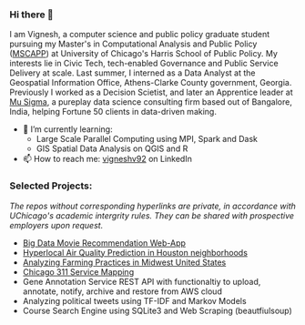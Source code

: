 ### Hi there 👋

I am Vignesh, a computer science and public policy graduate student pursuing my Master's in Computational Analysis and Public Policy ([MSCAPP](https://capp.uchicago.edu/)) at University of Chicago's Harris School of Public Policy. My interests lie in Civic Tech, tech-enabled Governance and Public Service Delivery at scale. Last summer, I interned as a Data Analyst at the Geospatial Information Office, Athens-Clarke County government, Georgia. Previously I worked as a Decision Scietist, and later an Apprentice leader at [Mu Sigma](https://www.mu-sigma.com/), a pureplay data science consulting firm based out of Bangalore, India, helping Fortune 50 clients in data-driven making.

- 🌱 I’m currently learning:
  - Large Scale Parallel Computing using MPI, Spark and Dask
  - GIS Spatial Data Analysis on QGIS and R
- 📫 How to reach me: [vigneshv92](https://www.linkedin.com/in/vigneshv92/) on LinkedIn

### Selected Projects:
*The repos without corresponding hyperlinks are private, in accordance with UChicago's academic intergrity rules. They can be shared with prospective employers upon request.*

- [Big Data Movie Recommendation Web-App](https://github.com/v4vigtory/Big-Data-Movie-Recommendation-App)
- [Hyperlocal Air Quality Prediction in Houston neighborhoods](https://github.com/v4vigtory/Hyperlocal-Air-Quality-Prediction-in-Houston-neighborhoods)
- [Analyzing Farming Practices in Midwest United States](https://github.com/v4vigtory/Analyzing-Farming-Practices-in-Midwest-United-States)
- [Chicago 311 Service Mapping](https://github.com/v4vigtory/Chicago-311-Service-Mapping)
- Gene Annotation Service REST API with functionaltiy to upload, annotate, notify, archive and restore from AWS cloud
- Analyzing political tweets using TF-IDF and Markov Models
- Course Search Engine using SQLite3 and Web Scraping (beautfiulsoup)

<!--
**v4vigtory/v4vigtory** is a ✨ _special_ ✨ repository because its `README.md` (this file) appears on your GitHub profile.

Here are some ideas to get you started:

- 🔭 I’m currently working on ...
- 🌱 I’m currently learning ...
- 👯 I’m looking to collaborate on ...
- 🤔 I’m looking for help with ...
- 💬 Ask me about ...
- 📫 How to reach me: ...
- 😄 Pronouns: ...
- ⚡ Fun fact: ...
-->
